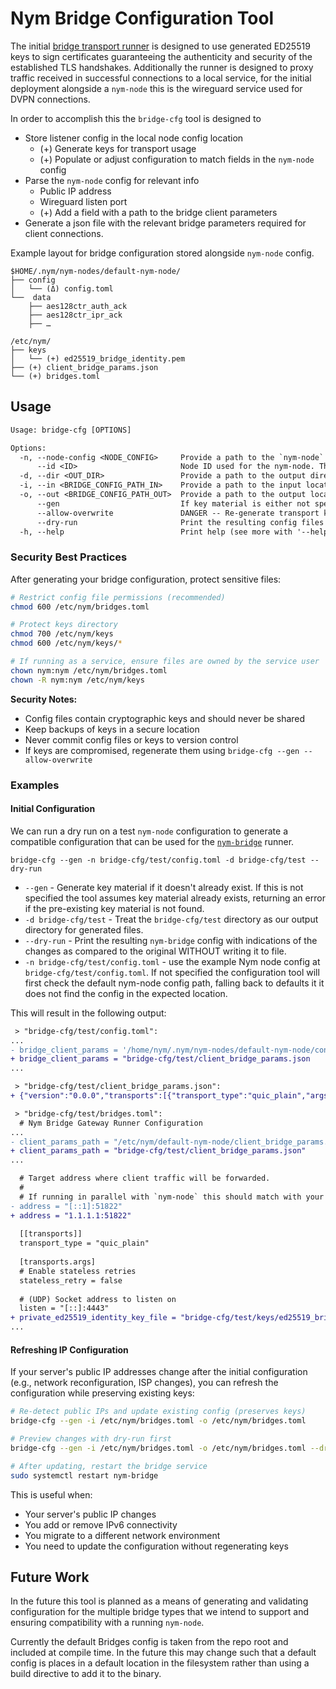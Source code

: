 # Nym Bridge Configuration Tool

The initial [bridge transport runner](../nym-bridge/) is designed to use generated ED25519 keys to
sign certificates guaranteeing the authenticity and security of the established TLS handshakes.
Additionally the runner is designed to proxy traffic received in successful connections to a local
service, for the initial deployment alongside a `nym-node` this is the wireguard service used for
DVPN connections. 

In order to accomplish this the `bridge-cfg` tool is designed to

- Store listener config in the local node config location
  - (+) Generate keys for transport usage
  - (+) Populate or adjust configuration to match fields in the `nym-node` config
- Parse the `nym-node` config for relevant info
	- Public IP address
	- Wireguard listen port
  - (+) Add a field with a path to the bridge client parameters
- Generate a json file with the relevant bridge parameters required for client connections.

Example layout for bridge configuration stored alongside `nym-node` config.

```
$HOME/.nym/nym-nodes/default-nym-node/
├── config              
│   └── (Δ) config.toml
└──  data                
    ├── aes128ctr_auth_ack
    ├── aes128ctr_ipr_ack
    ├── …

/etc/nym/
├── keys 
│   └── (+) ed25519_bridge_identity.pem
├── (+) client_bridge_params.json
└── (+) bridges.toml
```

## Usage

```txt
Usage: bridge-cfg [OPTIONS]

Options:
  -n, --node-config <NODE_CONFIG>     Provide a path to the `nym-node` configuration that will be used to populate the node config. If none is provided the default configuration path for the default `nym-node` ID will be assumed, unless an alternate node ID is provided using the `--id` flag. (default: `$HOME/.nym/nym-nodes/$NYMNODE_ID/config/`)
      --id <ID>                       Node ID used for the nym-node. This is used to construct a default path using a custom ID to the `nym-node` configuration that will be used to populate the bridge config [default: default-nym-node]
  -d, --dir <OUT_DIR>                 Provide a path to the output directory location for the populated bridge configuration and supporting materials (i.e key(s)) [default: /etc/nym]
  -i, --in <BRIDGE_CONFIG_PATH_IN>    Provide a path to the input location for a populated bridge configuration. If none is provided, default values will be used for required fields
  -o, --out <BRIDGE_CONFIG_PATH_OUT>  Provide a path to the output location for the populated bridge configuration. If none is provided, the default location for nym configuration files is used
      --gen                           If key material is either not specified, or files do not exist at the specified path generate the key material
      --allow-overwrite               DANGER -- Re-generate transport key material, even if it already exists. Overwritten keys will not be recoverable unless saved elsewhere
      --dry-run                       Print the resulting config files wih diff info without persisting the changes
  -h, --help                          Print help (see more with '--help')
```

### Security Best Practices

After generating your bridge configuration, protect sensitive files:

```sh
# Restrict config file permissions (recommended)
chmod 600 /etc/nym/bridges.toml

# Protect keys directory
chmod 700 /etc/nym/keys
chmod 600 /etc/nym/keys/*

# If running as a service, ensure files are owned by the service user
chown nym:nym /etc/nym/bridges.toml
chown -R nym:nym /etc/nym/keys
```

**Security Notes:**
- Config files contain cryptographic keys and should never be shared
- Keep backups of keys in a secure location
- Never commit config files or keys to version control
- If keys are compromised, regenerate them using `bridge-cfg --gen --allow-overwrite`

### Examples

#### Initial Configuration

We can run a dry run on a test `nym-node` configuration to generate a compatible configuration
that can be used for the [`nym-bridge`](../nym-bridge/) runner.

`bridge-cfg --gen -n bridge-cfg/test/config.toml -d bridge-cfg/test --dry-run`

* `--gen` - Generate key material if it doesn't already exist. If this is not specified the tool assumes key material already exists, returning an error if the pre-existing key material is not found. 
* `-d bridge-cfg/test` - Treat the `bridge-cfg/test` directory as our output directory for generated files.
* `--dry-run` - Print the resulting `nym-bridge` config with indications of the changes as compared to the original WITHOUT writing it to file. 
* `-n bridge-cfg/test/config.toml` - use the example Nym node config at `bridge-cfg/test/config.toml`. If not specified the configuration tool will first check the default nym-node config path, falling back to defaults it it does not find
the config in the expected location.

This will result in the following output:

```diff
 > "bridge-cfg/test/config.toml":
...
- bridge_client_params = '/home/nym/.nym/nym-nodes/default-nym-node/config/client_bridge_params.json'
+ bridge_client_params = "bridge-cfg/test/client_bridge_params.json
...

 > "bridge-cfg/test/client_bridge_params.json":
+ {"version":"0.0.0","transports":[{"transport_type":"quic_plain","args":{"addresses":["192.168.0.1:4443","[fe80::1]:4443"],"host":null,"id_pubkey":"lmv/PMS1MQ0G71hUljt6BWpLhvBK1DyiozEF7Ux/HPo="}}]}

 > "bridge-cfg/test/bridges.toml":
  # Nym Bridge Gateway Runner Configuration
...
- client_params_path = "/etc/nym/default-nym-node/client_bridge_params.json"
+ client_params_path = "bridge-cfg/test/client_bridge_params.json"
...

  # Target address where client traffic will be forwarded.
  #
  # If running in parallel with `nym-node` this should match with your public IP and announced wireguard port.
- address = "[::1]:51822"
+ address = "1.1.1.1:51822"
  
  [[transports]]
  transport_type = "quic_plain"
  
  [transports.args]
  # Enable stateless retries
  stateless_retry = false
  
  # (UDP) Socket address to listen on
  listen = "[::]:4443"
+ private_ed25519_identity_key_file = "bridge-cfg/test/keys/ed25519_bridge_identity.pem"
...
```

#### Refreshing IP Configuration

If your server's public IP addresses change after the initial configuration (e.g., network reconfiguration, ISP changes), you can refresh the configuration while preserving existing keys:

```sh
# Re-detect public IPs and update existing config (preserves keys)
bridge-cfg --gen -i /etc/nym/bridges.toml -o /etc/nym/bridges.toml

# Preview changes with dry-run first
bridge-cfg --gen -i /etc/nym/bridges.toml -o /etc/nym/bridges.toml --dry-run

# After updating, restart the bridge service
sudo systemctl restart nym-bridge
```

This is useful when:
- Your server's public IP changes
- You add or remove IPv6 connectivity
- You migrate to a different network environment
- You need to update the configuration without regenerating keys

## Future Work

In the future this tool is planned as a means of generating and validating configuration for the
multiple bridge types that we intend to support and ensuring compatibility with a running `nym-node`. 


Currently the default Bridges config is taken from the repo root and included at compile time. In the
future this may change such that a default config is places in a default location in the filesystem
rather than using a build directive to add it to the binary. 